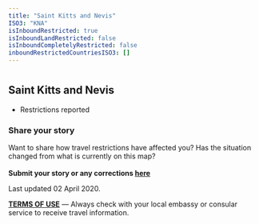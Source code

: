 ```yaml
---
title: "Saint Kitts and Nevis"
ISO3: "KNA"
isInboundRestricted: true
isInboundLandRestricted: false
isInboundCompletelyRestricted: false
inboundRestrictedCountriesISO3: []
---
```


# <h2 class="ModalContent__Header">Saint Kitts and Nevis</h2>

* <div class="Badge ModalContent__Badge--PartialRestrictions">Restrictions reported</div>

<h3 class="ModalContent__SubHeader">Share your story</h3>
<p>Want to share how travel restrictions have affected you? Has the situation changed from what is currently on this map? <br/><br/><strong>Submit your story or any corrections <a href="https://forms.gle/9WuvQPAHg4ReRZLN6" target="_blank" rel="noopener noreferrer">here</a></strong></p>

<p>Last updated 02 April 2020.</p>
<p><strong><a href="https://restrictedtravelmap.com/terms" target="_blank" rel="noopener noreferrer">TERMS OF USE</a></strong> — Always check with your local embassy or consular service to receive travel information.</p>
